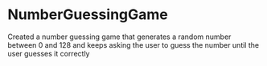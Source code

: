 # NumberGuessingGame
Created a number guessing game that generates a random number between 0 and 128 and keeps asking the user to guess the number until the user guesses it correctly
